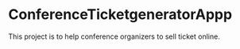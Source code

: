 # ConferenceTicketgeneratorAppp
This project is to help conference organizers to sell ticket online. 
